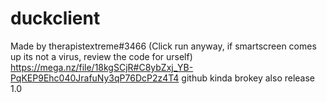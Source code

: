 # duckclient
Made by therapistextreme#3466
(Click run anyway, if smartscreen comes up its not a virus, review the code for urself)
https://mega.nz/file/18kgSCjR#C8ybZxj_YB-PqKEP9Ehc040JrafuNy3qP76DcP2z4T4 github kinda brokey also release 1.0
